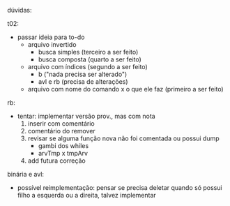 dúvidas:

t02:
- passar ideia para to-do
    - arquivo invertido
        - busca simples (terceiro a ser feito)
        - busca composta (quarto a ser feito)
    - arquivo com índices (segundo a ser feito)
        - b ("nada precisa ser alterado")
        - avl e rb (precisa de alterações)
    - arquivo com nome do comando x o que ele faz (primeiro a ser feito)

rb:
- tentar: implementar versão prov., mas com nota
    1. inserir com comentário
    2. comentário do remover
    3. revisar se alguma função nova não foi comentada ou possui dump
        - gambi dos whiles
        - arvTmp x tmpArv
    4. add futura correção

binária e avl:
- possível reimplementação: pensar se precisa deletar quando só possui filho a esquerda ou a direita, talvez implementar
